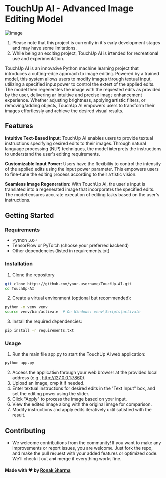 # TouchUp AI - Advanced Image Editing Model
![image](https://github.com/siddharthmaratha/TouchUp-AI/assets/80692281/33726e30-c1f0-4f9a-ae63-c376e1c5da8e)

1. Please note that this project is currently in it's early development stages and may have some limitations.
2. While being an exciting project, TouchUp AI is intended for recreational use and experimentation.

TouchUp AI is an innovative Python machine learning project that introduces a cutting-edge approach to image editing. Powered by a trained model, this system allows users to modify images through textual input, utilizing a specified input power to control the extent of the applied edits. The model then regenerates the image with the requested edits as provided by the user, delivering an intuitive and precise image enhancement experience. Whether adjusting brightness, applying artistic filters, or removing/adding objects, TouchUp AI empowers users to transform their images effortlessly and achieve the desired visual results.

## Features
**Intuitive Text-Based Input:** TouchUp AI enables users to provide textual instructions specifying desired edits to their images. Through natural language processing (NLP) techniques, the model interprets the instructions to understand the user's editing requirements.

**Customizable Input Power:** Users have the flexibility to control the intensity of the applied edits using the input power parameter. This empowers users to fine-tune the editing process according to their artistic vision.

**Seamless Image Regeneration:** With TouchUp AI, the user's input is translated into a regenerated image that incorporates the specified edits. The model ensures accurate execution of editing tasks based on the user's instructions.

## Getting Started
### Requirements
- Python 3.6+
- TensorFlow or PyTorch (choose your preferred backend)
- Other dependencies (listed in requirements.txt)

### Installation
1. Clone the repository:
```bash
git clone https://github.com/your-username/TouchUp-AI.git
cd TouchUp-AI
```

2. Create a virtual environment (optional but recommended):
```bash
python -m venv venv
source venv/bin/activate  # On Windows: venv\Scripts\activate
```

3. Install the required dependencies:
```bash
pip install -r requirements.txt
```

### Usage
1. Run the main file app.py to start the TouchUp AI web application:
```bash
python app.py
```
2. Access the application through your web browser at the provided local address (e.g., http://127.0.0.1:7860).
3. Upload an image, crop it if needed.
4. Enter textual instructions for desired edits in the "Text Input" box, and set the editing power using the slider.
5. Click "Apply" to process the image based on your input.
6. View the edited image along with the original image for comparison.
7. Modify instructions and apply edits iteratively until satisfied with the result.

## Contributing
- We welcome contributions from the community! If you want to make any improvements or report issues, you are welcome. Just fork the repo, and make the pull request with your added features or optimized code. We'll check it out and merge if everything works fine.

#### Made with ♥ by [Ronak Sharma](https://github.com/Ronaknowal)
